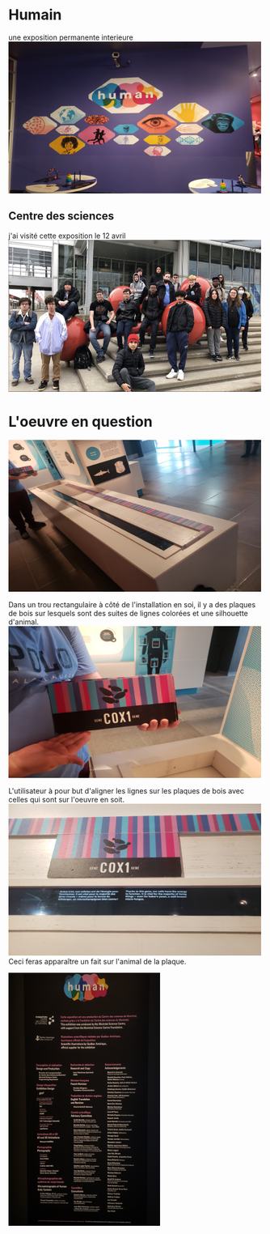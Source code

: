 # Humain
une exposition permanente interieure<br>
<img src="media/human_affiche.jpg" width="500" height="300">
## Centre des sciences
j'ai visité cette exposition le 12 avril<br>
<img src="media/centre_sciences_devans.png" width="500" height="300">

# L'oeuvre en question
<img src="media/oeuvre_en_soi.jpg" width="500" height="300">

Dans un trou rectangulaire à côté de l'installation en soi, il y a des plaques de bois sur lesquels sont des suites de lignes colorées et une silhouette d'animal.<br>
<img src="media/plaques_en_bois.jpg" width="500" height="300">

L'utilisateur à pour but d'aligner les lignes sur les plaques de bois avec celles qui sont sur l'oeuvre en soit. <br> 
<img src="media/human_fonction.jpg" width="500" height="300"><br>
Ceci feras apparaître un fait sur l'animal de la plaque.

<img src="media/human_cartel.jpg" width="300" height="500">

